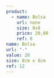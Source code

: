 ```yaml
---
product:
  - name: Bolsa
    url: none
    size: 8x8
    price: 20,00
    ref: 8
name: Bolsa
url: "-"
value: 20
size: 8cm x 8cm
ref: 12
---
```

